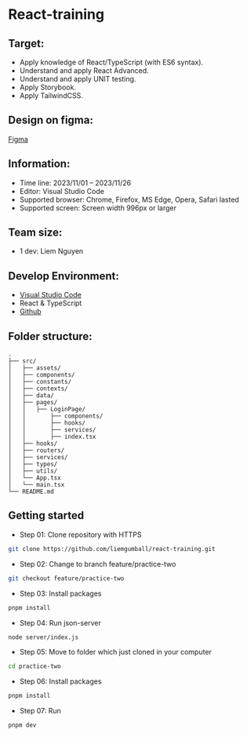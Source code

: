 # React-training

## Target:

- Apply knowledge of React/TypeScript (with ES6 syntax).
- Understand and apply React Advanced.
- Understand and apply UNIT testing.
- Apply Storybook.
- Apply TailwindCSS.

## Design on figma:

[Figma](https://www.figma.com/file/IOcRRwJGcAWrGZaHUp3F7p/React-practice?type=design&node-id=1%3A63&mode=dev)

## Information:

- Time line: 2023/11/01 – 2023/11/26
- Editor: Visual Studio Code
- Supported browser: Chrome, Firefox, MS Edge, Opera, Safari lasted
- Supported screen: Screen width 996px or larger

## Team size:

- 1 dev: Liem Nguyen

## Develop Environment:

- [Visual Studio Code](https://code.visualstudio.com/)
- React & TypeScript
- [Github](https://github.com/)

## Folder structure:

```
.
├── src/
│   ├── assets/
│   ├── components/
│   ├── constants/
│   ├── contexts/
│   ├── data/
│   ├── pages/
│   │   ├── LoginPage/
│   │       ├── components/
│   │       ├── hooks/
│   │       ├── services/
│   │       ├── index.tsx
│   ├── hooks/
│   ├── routers/
│   ├── services/
│   ├── types/
│   ├── utils/
│   └── App.tsx
│   └── main.tsx
└── README.md
```

## Getting started

- Step 01: Clone repository with HTTPS

```bash
git clone https://github.com/liemgumball/react-training.git
```

- Step 02: Change to branch feature/practice-two

```bash
git checkout feature/practice-two
```

- Step 03: Install packages

```bash
pnpm install
```

- Step 04: Run json-server

```bash
node server/index.js
```

- Step 05: Move to folder which just cloned in your computer

```bash
cd practice-two
```

- Step 06: Install packages

```bash
pnpm install
```

- Step 07: Run

```bash
pnpm dev
```
